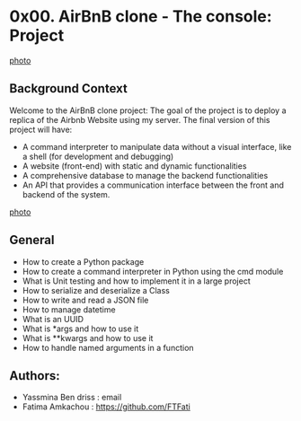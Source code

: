 # 0x00. AirBnB clone - The console: Project

[photo](https://s3.amazonaws.com/alx-intranet.hbtn.io/uploads/medias/2018/6/65f4a1dd9c51265f49d0.png?X-Amz-Algorithm=AWS4-HMAC-SHA256&X-Amz-Credential=AKIARDDGGGOUSBVO6H7D%2F20231205%2Fus-east-1%2Fs3%2Faws4_request&X-Amz-Date=20231205T113146Z&X-Amz-Expires=86400&X-Amz-SignedHeaders=host&X-Amz-Signature=ff367c91d1717b47e97779fdfdfb088ef52fe8d1b73927ce00f0baf0972d3445)

## Background Context
Welcome to the AirBnB clone project:
The goal of the project is to deploy a replica of the Airbnb Website using my server. The final version of this project will have:
* A command interpreter to manipulate data without a visual interface, like a shell (for development and debugging)
* A website (front-end) with static and dynamic functionalities
* A comprehensive database to manage the backend functionalities
* An API that provides a communication interface between the front and backend of the system.

[photo](https://s3.amazonaws.com/alx-intranet.hbtn.io/uploads/medias/2018/6/815046647d23428a14ca.png?X-Amz-Algorithm=AWS4-HMAC-SHA256&X-Amz-Credential=AKIARDDGGGOUSBVO6H7D%2F20231205%2Fus-east-1%2Fs3%2Faws4_request&X-Amz-Date=20231205T113146Z&X-Amz-Expires=86400&X-Amz-SignedHeaders=host&X-Amz-Signature=33f938e00e3a9c7407d0646ec6d109ff759ba30b4af31b46397a6bd3169cf52a)

## General
* How to create a Python package
* How to create a command interpreter in Python using the cmd module
* What is Unit testing and how to implement it in a large project
* How to serialize and deserialize a Class
* How to write and read a JSON file
* How to manage datetime
* What is an UUID
* What is *args and how to use it
* What is **kwargs and how to use it
* How to handle named arguments in a function

## Authors:
* Yassmina Ben driss : email
* Fatima Amkachou : <https://github.com/FTFati>
